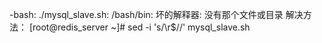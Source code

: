 -bash: ./mysql_slave.sh: /bash/bin: 坏的解释器: 没有那个文件或目录
解决方法：
[root@redis_server ~]# sed -i 's/\r$//' mysql_slave.sh